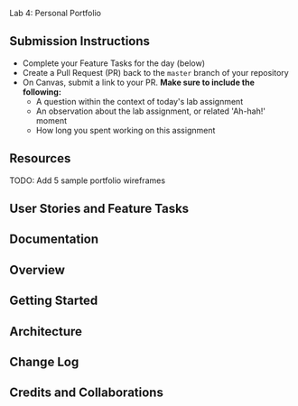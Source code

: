 Lab 4: Personal Portfolio

## Submission Instructions

- Complete your Feature Tasks for the day (below)
- Create a Pull Request (PR) back to the `master` branch of your repository
- On Canvas, submit a link to your PR. **Make sure to include the following:**
  - A question within the context of today's lab assignment
  - An observation about the lab assignment, or related 'Ah-hah!' moment
  - How long you spent working on this assignment

## Resources

TODO: Add 5 sample portfolio wireframes

## User Stories and Feature Tasks

## Documentation

## Overview

## Getting Started

## Architecture

## Change Log

## Credits and Collaborations
